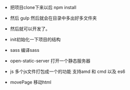 - 把项目clone下来以后 npm install
- 然后 gulp 然后就会在目录中多出好多文件夹
- 然后就可以开发了。




- init初始化一下项目的结构
- sass 编译sass
- open-static-server 打开一个静态服务器
- js 多个js文件打包成一个的功能 支持amd 和 cmd 以及 es6
- movePage 移动html
